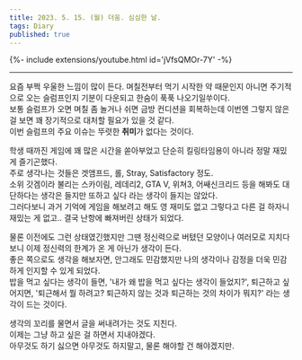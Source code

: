 ```yaml
---
title: 2023. 5. 15. (월) 더움. 심심한 날.
tags: Diary
published: true
---
```


<!--more-->

{%- include extensions/youtube.html id='jVfsQMOr-7Y' -%}

---

요즘 부쩍 우울한 느낌이 많이 든다. 며칠전부터 먹기 시작한 약 때문인지 아니면 주기적으로 오는 슬럼프인지 기분이 다운되고 한숨이 푹푹 나오기일쑤이다. \
보통 슬럼프가 오면 며칠 좀 놀거나 쉬면 금방 컨디션을 회복하는데 이번엔 그렇지 않은 걸 보면 꽤 장기적으로 대처할 필요가 있을 것 같다. \
이번 슬럼프의 주요 이슈는 뚜렷한 **취미**가 없다는 것이다.

학생 때까진 게임에 꽤 많은 시간을 쏟아부었고 단순히 킬링타임용이 아니라 정말 재밌게 즐기곤했다. \
주로 생각나는 것들은 겟앰프드, 롤, Stray, Satisfactory 정도. \
소위 갓겜이라 불리는 스카이림, 레데리2, GTA V, 위쳐3, 어쌔신크리드 등을 해봐도 대단하다는 생각은 들지만 또하고 싶다 라는 생각이 들지는 않았다. \
그러다보니 과거 기억에 게임을 해보려고 해도 영 재미도 없고 그렇다고 다른 걸 하자니 재밌는 게 없고.. 결국 난항에 빠져버린 상태가 되었다.

물론 이전에도 그런 상태였긴했지만 그땐 정신력으로 버텼던 모양이나 여러모로 지치다보니 이제 정신력의 한계가 온 게 아닌가 생각이 든다. \
좋은 쪽으로도 생각을 해보자면, 안그래도 민감했지만 나의 생각이나 감정을 더욱 민감하게 인지할 수 있게 되었다. \
밥을 먹고 싶다는 생각이 들면, '내가 왜 밥을 먹고 싶다는 생각이 들었지?', 퇴근하고 싶어지면, '퇴근해서 뭘 하려고? 퇴근하지 않는 것과 퇴근하는 것의 차이가 뭐지?' 라는 생각이 드는 것이다.

생각의 꼬리를 물면서 글을 써내려가는 것도 지친다. \
이제는 그냥 하고 싶은 걸 하면서 지내야겠다. \
아무것도 하기 싫으면 아무것도 하지말고, 물론 해야할 건 해야겠지만.